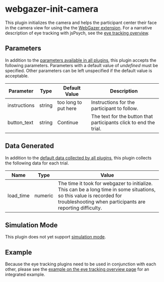 # webgazer-init-camera

This plugin initializes the camera and helps the participant center their face in the camera view for using the the [WebGazer extension](../extensions/webgazer). For a narrative description of eye tracking with jsPsych, see the [eye tracking overview](../overview/eye-tracking). 

## Parameters

In addition to the [parameters available in all plugins](../overview/plugins.md#parameters-available-in-all-plugins), this plugin accepts the following parameters. Parameters with a default value of *undefined* must be specified. Other parameters can be left unspecified if the default value is acceptable.

Parameter | Type | Default Value | Description
----------|------|---------------|------------
instructions | string | too long to put here | Instructions for the participant to follow.
button_text | string | Continue | The text for the button that participants click to end the trial.

## Data Generated

In addition to the [default data collected by all plugins](../overview/plugins.md#data-collected-by-all-plugins), this plugin collects the following data for each trial.

Name | Type | Value
-----|------|------
load_time | numeric | The time it took for webgazer to initialize. This can be a long time in some situations, so this value is recorded for troubleshooting when participants are reporting difficulty.

## Simulation Mode

This plugin does not yet support [simulation mode](../overview/simulation.md).

## Example

Because the eye tracking plugins need to be used in conjunction with each other, please see the [example on the eye tracking overview page](../overview/eye-tracking.md#example) for an integrated example. 
